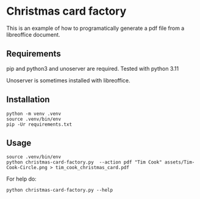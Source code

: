 
# Christmas card factory

This is an example of how to programatically generate a pdf file from a libreoffice document.

## Requirements

pip and python3 and unoserver are required. Tested with python 3.11

Unoserver is sometimes installed with libreoffice.

## Installation

```
python -m venv .venv
source .venv/bin/env
pip -Ur requirements.txt
```

## Usage

```
source .venv/bin/env
python christmas-card-factory.py  --action pdf "Tim Cook" assets/Tim-Cook-Circle.png > tim_cook_christmas_card.pdf
```

For help do:

```
python christmas-card-factory.py --help
```
